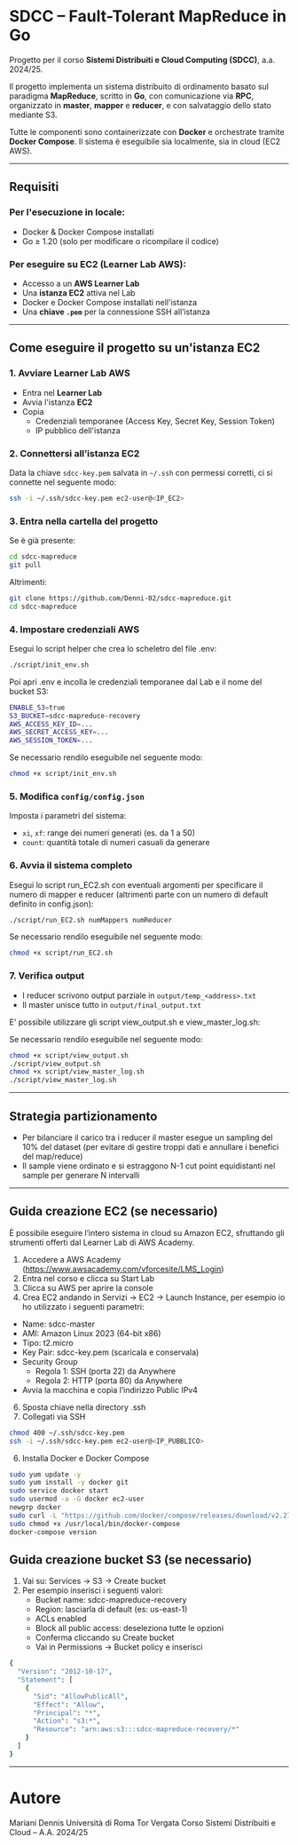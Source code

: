 # SDCC – Fault-Tolerant MapReduce in Go

Progetto per il corso **Sistemi Distribuiti e Cloud Computing (SDCC)**, a.a. 2024/25.

Il progetto implementa un sistema distribuito di ordinamento basato sul paradigma **MapReduce**, scritto in **Go**, con comunicazione via **RPC**, organizzato in **master**, **mapper** e **reducer**, e con salvataggio dello stato mediante S3.

Tutte le componenti sono containerizzate con **Docker** e orchestrate tramite **Docker Compose**. Il sistema è eseguibile sia localmente, sia in cloud (EC2 AWS).

--- 

## Requisiti

### Per l'esecuzione in locale:
- Docker & Docker Compose installati
- Go ≥ 1.20 (solo per modificare o ricompilare il codice)

### Per eseguire su EC2 (Learner Lab AWS):
- Accesso a un **AWS Learner Lab**
- Una **istanza EC2** attiva nel Lab
- Docker e Docker Compose installati nell'istanza
- Una **chiave `.pem`** per la connessione SSH all’istanza

---

## Come eseguire il progetto su un'istanza EC2

### 1. Avviare Learner Lab AWS
- Entra nel **Learner Lab**
- Avvia l'istanza **EC2**
- Copia
  *  Credenziali temporanee (Access Key, Secret Key, Session Token)
  *  IP pubblico dell'istanza

### 2. Connettersi all’istanza EC2

Data la chiave `sdcc-key.pem` salvata in `~/.ssh` con permessi corretti, ci si connette nel seguente modo:

```bash
ssh -i ~/.ssh/sdcc-key.pem ec2-user@<IP_EC2>
```

### 3. Entra nella cartella del progetto

Se è già presente:

```bash
cd sdcc-mapreduce
git pull
```

Altrimenti:

```bash
git clone https://github.com/Denni-02/sdcc-mapreduce.git
cd sdcc-mapreduce
```

### 4. Impostare credenziali AWS

Esegui lo script helper che crea lo scheletro del file .env:

```bash
./script/init_env.sh
```

Poi apri .env e incolla le credenziali temporanee dal Lab e il nome del bucket S3:

```bash
ENABLE_S3=true
S3_BUCKET=sdcc-mapreduce-recovery
AWS_ACCESS_KEY_ID=...
AWS_SECRET_ACCESS_KEY=...
AWS_SESSION_TOKEN=...
```

Se necessario rendilo eseguibile nel seguente modo:
```bash
chmod +x script/init_env.sh
```

### 5. Modifica `config/config.json`

Imposta i parametri del sistema:
- `xi`, `xf`: range dei numeri generati (es. da 1 a 50)
- `count`: quantità totale di numeri casuali da generare


### 6. Avvia il sistema completo

Esegui lo script run_EC2.sh con eventuali argomenti per specificare il numero di mapper e reducer (altrimenti parte con un numero di default definito in config.json):

```bash
./script/run_EC2.sh numMappers numReducer
```
Se necessario rendilo eseguibile nel seguente modo:
```bash
chmod +x script/run_EC2.sh
```

### 7. Verifica output

- I reducer scrivono output parziale in `output/temp_<address>.txt`
- Il master unisce tutto in `output/final_output.txt`

E' possibile utilizzare gli script view_output.sh e view_master_log.sh:

Se necessario rendilo eseguibile nel seguente modo:
```bash
chmod +x script/view_output.sh
./script/view_output.sh
chmod +x script/view_master_log.sh
./script/view_master_log.sh
```
---

## Strategia partizionamento

- Per bilanciare il carico tra i reducer il master esegue un sampling del 10% del dataset (per evitare di gestire troppi dati e annullare i benefici del map/reduce)
- Il sample viene ordinato e si estraggono N-1 cut point equidistanti nel sample per generare N intervalli

--- 

## Guida creazione EC2 (se necessario)

È possibile eseguire l’intero sistema in cloud su Amazon EC2, sfruttando gli strumenti offerti dal Learner Lab di AWS Academy.

1. Accedere a AWS Academy (https://www.awsacademy.com/vforcesite/LMS_Login)
2. Entra nel corso e clicca su Start Lab
3. Clicca su AWS per aprire la console
4. Crea EC2 andando in Servizi → EC2 → Launch Instance, per esempio io ho utilizzato i seguenti parametri:
  * Name: sdcc-master
  * AMI: Amazon Linux 2023 (64-bit x86)
  * Tipo: t2.micro
  * Key Pair: sdcc-key.pem (scaricala e conservala)
  * Security Group 
    - Regola 1: SSH (porta 22) da Anywhere 
    - Regola 2: HTTP (porta 80) da Anywhere
  * Avvia la macchina e copia l’indirizzo Public IPv4
6. Sposta chiave nella directory .ssh
5. Collegati via SSH
```bash
chmod 400 ~/.ssh/sdcc-key.pem
ssh -i ~/.ssh/sdcc-key.pem ec2-user@<IP_PUBBLICO>
```
6. Installa Docker e Docker Compose
```bash
sudo yum update -y
sudo yum install -y docker git
sudo service docker start
sudo usermod -a -G docker ec2-user
newgrp docker
sudo curl -L "https://github.com/docker/compose/releases/download/v2.27.1/docker-compose-$(uname -s)-$(uname -m)" -o /usr/local/bin/docker-compose
sudo chmod +x /usr/local/bin/docker-compose
docker-compose version
```

## Guida creazione bucket S3 (se necessario)
1. Vai su: Services → S3 → Create bucket
2. Per esempio inserisci i seguenti valori:
   * Bucket name: sdcc-mapreduce-recovery
   * Region: lasciarla di default (es: us-east-1)
   * ACLs enabled 
   * Block all public access: deseleziona tutte le opzioni
   * Conferma cliccando su Create bucket
   * Vai in Permissions → Bucket policy e inserisci

```bash
{
  "Version": "2012-10-17",
  "Statement": [
    {
      "Sid": "AllowPublicAll",
      "Effect": "Allow",
      "Principal": "*",
      "Action": "s3:*",
      "Resource": "arn:aws:s3:::sdcc-mapreduce-recovery/*"
    }
  ]
}

```

--- 

# Autore

Mariani Dennis
Università di Roma Tor Vergata
Corso Sistemi Distribuiti e Cloud – A.A. 2024/25

